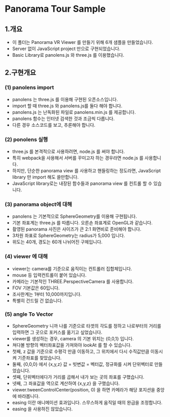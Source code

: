 # Panorama Tour Sample
## 1.개요
- 이 폴더는 Panorama VR Viewer 를 만들기 위해 6개 샘플을 만들었습니다.
- Server 없이 JavaScript project 만으로 구현되었습니다.
- Basic Library로 panolens.js 와 three.js 를 이용했습니다.

## 2.구현개요
### (1) panolens import
- panolens 는 three.js 를 이용해 구현된 오픈소스입니다.
- import 할 때 three.js 와 panolens.js를 둘다 해야 합니다.
- panolens.js 는 난독화된 파일로 panolens.min.js 를 제공합니다.
- panolens 함수는 인터넷 검색한 것과 조금씩 다릅니다.
- 다른 경우 소스코드를 보고, 추론해야 합니다.

### (2) ponolens 실행
- three.js 를 본격적으로 사용하려면, node.js 를 써야 합니다.
- 특히 webpack을 사용해서 서버를 꾸미고자 하는 경우라면 node.js 를 사용합니다.
- 하지만, 단순한 panorama view 를 사용하고 핸들링하는 정도라면, JavaScript library 만 import 해도 쓸만합니다.
- JavaScript library로는 내장된 함수들과 panorama view 를 컨트롤 할 수 있습니다.

### (3) panorama object에 대해
- panolens 는 기본적으로 SphereGeometry를 이용해 구현됩니다.
- 기본 좌표계는 three.js 를 따릅니다. 오른손 좌표계로 OpenGL과 같습니다.
- 촬영된 panorama 사진은 사이즈가 큰 2:1 화면비로 준비해야 합니다.
- 3차원 좌표로 SphereGeometry는 radius가 5,000 입니다.
- 위도는 40개, 경도는 60개 나뉘어진 구체입니다.

### (4) viewer 에 대해
- viewer는 camera를 기준으로 움직이는 컨트롤러 집합체입니다.
- mouse 등 입력컨트롤이 붙어 있습니다.
- 카메라는 기본적인 THREE.PerspectiveCamera 를 사용합니다.
- FOV 기본값은 60입니다.
- 조사한계는 1부터  10,000까지입니다.
- 특별히 건드릴 건 없습니다.

### (5) angle To Vector
- SphereGeometry 니까 나를 기준으로 타겟의 각도를 정하고 나로부터의 거리를 입력하면 그 곳으로 포커스를 옮기고 싶었습니다.
- viewer를 생성하는 경우, camera 의 기본 위치는 {0,0,1} 입니다.
- 쳐다볼 방향의 벡터좌표값을 가져와야 lookAt 를 할 수 있습니다.
- 첫째, z 값을 기준으로 수평각 만큼 이동하고, 그 위치에서 다시 수직값만큼 이동시켜 기준좌표를 찾았습니다.
- 둘째, {0,0,0} 에서 {x,y,z} 값 = 빗변값 = 벡터값, 정규화를 시켜 단위벡터로 만들었습니다.
- 셋째, 단위벡터에다가 거리를 곱해서 내가 보는 곳의 좌표를 구했습니다.
- 넷째, 그 좌표값을 역으로 계산하여 {x,y,z} 을 구했습니다.
- viewer.tweenControlCenter(position, 0) 을 하면 카메라가 해당 포지션을 중앙에 바라봅니다.
- easing 이란 애니메이션 효과입니다. 스무스하게 움직일 때의 완급을 조정합니다.
- easing 을 사용하진 않았습니다.
